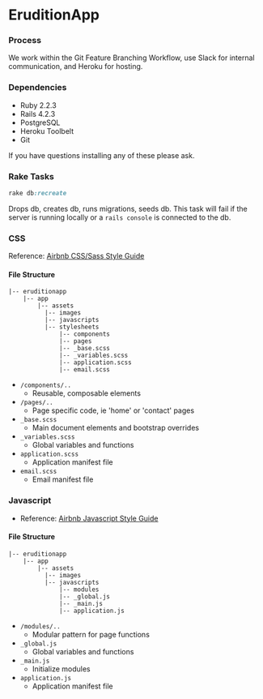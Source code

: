 # EruditionApp

### Process

We work within the Git Feature Branching Workflow, use Slack for internal communication, and Heroku for hosting.

### Dependencies

* Ruby 2.2.3
* Rails 4.2.3
* PostgreSQL
* Heroku Toolbelt
* Git

If you have questions installing any of these please ask.

### Rake Tasks

```ruby
rake db:recreate
```
Drops db, creates db, runs migrations, seeds db. This task will fail if the server is running locally or a `rails console` is connected to the db.

### CSS

Reference: [Airbnb CSS/Sass Style Guide](https://github.com/airbnb/css)

#### File Structure

```
|-- eruditionapp
    |-- app
        |-- assets
          |-- images
          |-- javascripts
          |-- stylesheets
              |-- components
              |-- pages
              |-- _base.scss
              |-- _variables.scss
              |-- application.scss
              |-- email.scss
```

* `/components/..`
  * Reusable, composable elements
* `/pages/..`
  * Page specific code, ie 'home' or 'contact' pages
* `_base.scss`
  * Main document elements and bootstrap overrides
* `_variables.scss`
  * Global variables and functions
* `application.scss`
  * Application manifest file
* `email.scss`
  * Email manifest file


### Javascript

* Reference: [Airbnb Javascript Style Guide](https://github.com/airbnb/javascript/tree/master/es5)

#### File Structure

```
|-- eruditionapp
    |-- app
        |-- assets
          |-- images
          |-- javascripts
              |-- modules
              |-- _global.js
              |-- _main.js
              |-- application.js
```

* `/modules/..`
  * Modular pattern for page functions
* `_global.js`
  * Global variables and functions
* `_main.js`
  * Initialize modules
* `application.js`
  * Application manifest file
